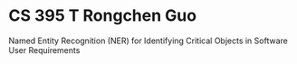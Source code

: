 # CS 395 T Rongchen Guo
Named Entity Recognition (NER) for Identifying Critical Objects in Software User Requirements
